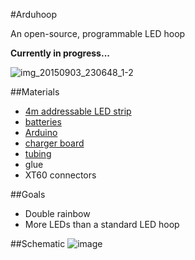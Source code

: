 #Arduhoop

An open-source, programmable LED hoop

**Currently in progress...**

![img_20150903_230648_1-2](https://cloud.githubusercontent.com/assets/3289118/9678003/5fc4a850-5295-11e5-96ae-e56861d32a97.jpg)

##Materials

- [4m addressable LED strip](http://www.amazon.com/gp/product/B00LUAKB62?psc=1&ref_=redir_mobile_desktop&ref_=ya_aw_oh_pii) 
- [batteries](http://www.amazon.com/gp/product/B003U7SUUM?psc=1&ref_=redir_mobile_desktop&ref_=ya_aw_oh_pii)
- [Arduino](http://www.amazon.com/gp/product/B004G53J5I?psc=1&ref_=redir_mobile_desktop&ref_=ya_aw_oh_pii)
- [charger board](http://www.amazon.com/gp/product/B00E39RGME?psc=1&ref_=redir_mobile_desktop&ref_=ya_aw_oh_pii)
- [tubing](http://www.mcmaster.com/#50375k58/=yvuo07)
- glue
- XT60 connectors

##Goals

- Double rainbow
- More LEDs than a standard LED hoop

##Schematic
![image](https://cloud.githubusercontent.com/assets/3289118/9676285/06eaa9da-527e-11e5-921b-eeb3779ad978.png)
